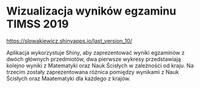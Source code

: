 # Wizualizacja wyników egzaminu TIMSS 2019

 https://slowakiewicz.shinyapps.io/last_version_10/
 
 Aplikacja wykorzystuje Shiny, aby zaprezentować wyniki egzaminów z dwóch głównych przedmiotów,
 dwa pierwsze wykresy przedstawiają kolejno wyniki z Matematyki oraz Nauk Ścisłych w zależności od kraju. 
 Na trzecim zostały zaprezentowana różnica pomiędzy wynikami z Nauk Ścisłych oraz Maatematyki dla każdego z krajów.
 
 
